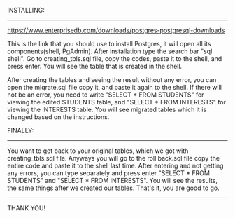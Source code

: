 INSTALLING:
________________________________
https://www.enterprisedb.com/downloads/postgres-postgresql-downloads

This is the link that you should use to install Postgres, it will open all its components(shell, PgAdmin). After installation type the search bar "sql shell". Go to creating_tbls.sql file, copy the codes, paste it to the shell, and press enter. You will see the table that is created in the shell.

After creating the tables and seeing the result without any error, you can open the miqrate.sql file copy it, and paste it again to the shell. If there will not be an error, you need to write "SELECT * FROM STUDENTS" for viewing the edited STUDENTS table, and "SELECT * FROM INTERESTS" for viewing the INTERESTS table. You will see migrated tables which it is changed based on the instructions. 

FINALLY:
___________________________________

You want to get back to your original tables, which we got with creating_tbls.sql file. Anyways you will go to the roll back.sql file copy the entire code and paste it to the shell last time. After entering and not getting any errors, you can type separately and press enter "SELECT * FROM STUDENTS"  and   "SELECT * FROM INTERESTS". You will see the results, the same things after we created our tables. That's it, you are good to go. 


_________________________________
THANK YOU!
